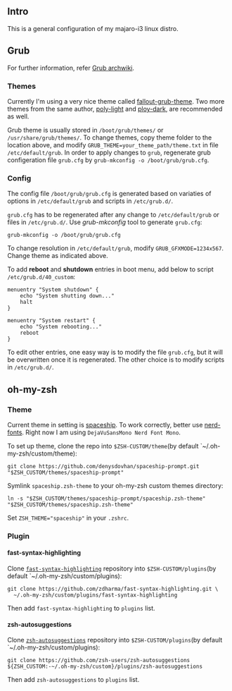 Intro
-----
This is a general configuration of my majaro-i3 linux distro.

Grub
----
For further information, refer [Grub archwiki](https://wiki.archlinux.org/index.php/GRUB).

### Themes
Currently I'm using a very nice theme called [fallout-grub-theme](https://github.com/shvchk/fallout-grub-theme). Two more themes from the same author, [poly-light](https://github.com/shvchk/poly-light) and [ploy-dark](https://github.com/shvchk/poly-dark), are recommended as well.

Grub theme is usually stored in `/boot/grub/themes/` or `/usr/share/grub/themes/`. To change themes, copy theme folder to the location above, and modify `GRUB_THEME=your_theme_path/theme.txt` in file `/etc/default/grub`. In order to apply changes to `grub`, regenerate grub configeration file `grub.cfg` by `grub-mkconfig -o /boot/grub/grub.cfg`.

### Config
The config file `/boot/grub/grub.cfg` is generated based on variaties of options in `/etc/default/grub` and scripts in `/etc/grub.d/`.

`grub.cfg` has to be regenerated after any change to `/etc/default/grub` or files in `/etc/grub.d/`. Use _grub-mkconfig_ tool to generate `grub.cfg`:

```
grub-mkconfig -o /boot/grub/grub.cfg
```

To change resolution in `/etc/default/grub`, modify `GRUB_GFXMODE=1234x567`. Change theme as indicated above.

To add __reboot__ and __shutdown__ entries in boot menu, add below to script `/etc/grub.d/40_custom`:

```
menuentry "System shutdown" {
    echo "System shutting down..."
    halt
}

menuentry "System restart" {
    echo "System rebooting..."
    reboot
}
```

To edit other entries, one easy way is to modify the file `grub.cfg`, but it will be overwritten once it is regenerated. The other choice is to modify scripts in `/etc/grub.d/`.

oh-my-zsh
---------

### Theme
Current theme in setting is [spaceship](https://github.com/denysdovhan/spaceship-prompt). To work correctly, better use [nerd-fonts](https://github.com/ryanoasis/nerd-fonts). Right now I am using `DejaVuSansMono Nerd Font Mono`.

To set up theme, clone the repo into `$ZSH-CUSTOM/theme`(by default `~/.oh-my-zsh/custom/theme):

```
git clone https://github.com/denysdovhan/spaceship-prompt.git "$ZSH_CUSTOM/themes/spaceship-prompt"
```

Symlink `spaceship.zsh-theme` to your oh-my-zsh custom themes directory:

```
ln -s "$ZSH_CUSTOM/themes/spaceship-prompt/spaceship.zsh-theme" "$ZSH_CUSTOM/themes/spaceship.zsh-theme"
```

Set `ZSH_THEME="spaceship"` in your `.zshrc`.

### Plugin
#### fast-syntax-highlighting
Clone [`fast-syntax-highlighting`](https://github.com/zdharma/fast-syntax-highlighting) repository into `$ZSH-CUSTOM/plugins`(by default `~/.oh-my-zsh/custom/plugins):


```
git clone https://github.com/zdharma/fast-syntax-highlighting.git \
  ~/.oh-my-zsh/custom/plugins/fast-syntax-highlighting
```

Then add `fast-syntax-highlighting` to `plugins` list.

#### zsh-autosuggestions
Clone [`zsh-autosuggestions`](https://github.com/zsh-users/zsh-autosuggestions) repository into `$ZSH-CUSTOM/plugins`(by default `~/.oh-my-zsh/custom/plugins):

```
git clone https://github.com/zsh-users/zsh-autosuggestions ${ZSH_CUSTOM:-~/.oh-my-zsh/custom}/plugins/zsh-autosuggestions
```

Then add `zsh-autosuggestions` to `plugins` list.
